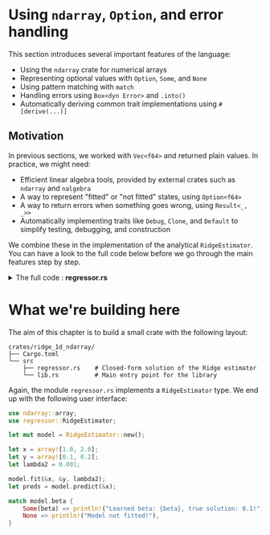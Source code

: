# Using `ndarray`, `Option`, and error handling

This section introduces several important features of the language:

- Using the `ndarray` crate for numerical arrays
- Representing optional values with `Option`, `Some`, and `None`
- Using pattern matching with `match`
- Handling errors using `Box<dyn Error>` and `.into()`
- Automatically deriving common trait implementations using `#[derive(...)]`

## Motivation

In previous sections, we worked with `Vec<f64>` and returned plain values. In practice, we might need:

- Efficient linear algebra tools, provided by external crates such as `ndarray` and `nalgebra`
- A way to represent "fitted" or "not fitted" states, using `Option<f64>`
- A way to return errors when something goes wrong, using `Result<_, _>>`
- Automatically implementing traits like `Debug`, `Clone`, and `Default` to simplify testing, debugging, and construction

We combine these in the implementation of the analytical `RidgeEstimator`. You can have a look to the full code below before we go through the main features step by step.

<details>
<summary>The full code : <b>regressor.rs</b></summary>

```rust
{{#include ../../../../crates/ridge_1d_ndarray/src/regressor.rs}}
```
</details>

# What we're building here

The aim of this chapter is to build a small crate with the following layout:

```text
crates/ridge_1d_ndarray/
├── Cargo.toml
└── src
    ├── regressor.rs    # Closed-form solution of the Ridge estimator
    └── lib.rs          # Main entry point for the library
```

Again, the module `regressor.rs` implements a `RidgeEstimator` type. We end up with the following user interface:

```rust
use ndarray::array;
use regressor::RidgeEstimator;

let mut model = RidgeEstimator::new();

let x = array![1.0, 2.0];
let y = array![0.1, 0.2];
let lambda2 = 0.001;

model.fit(&x, &y, lambda2);
let preds = model.predict(&x);

match model.beta {
    Some(beta) => println!("Learned beta: {beta}, true solution: 0.1!"),
    None => println!("Model not fitted!"),
}
```